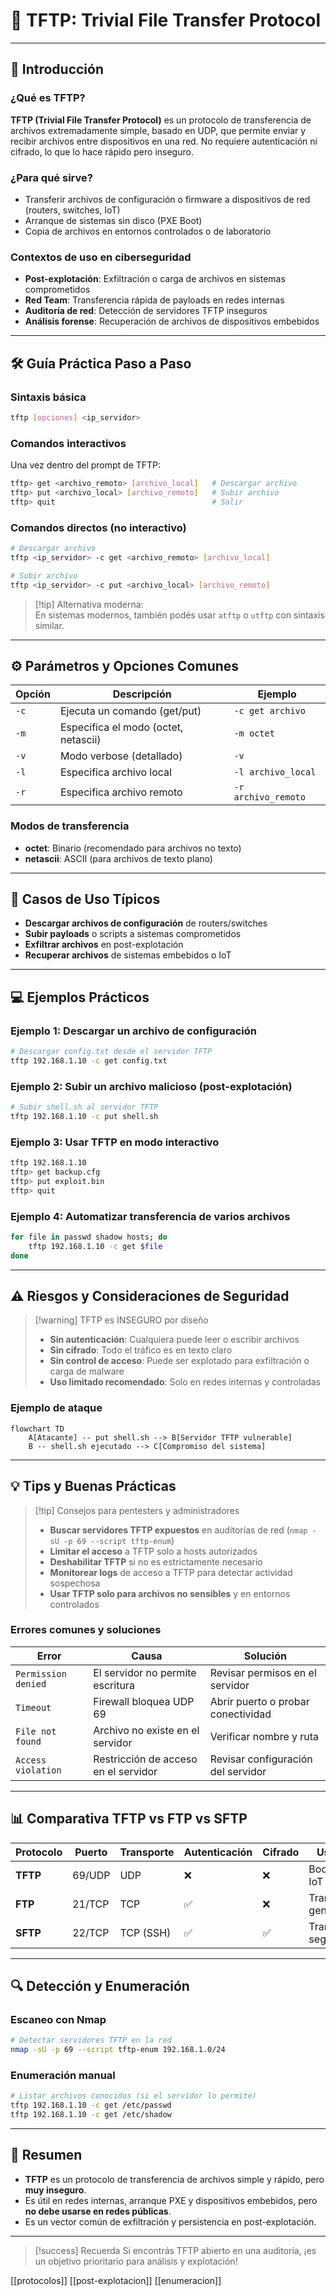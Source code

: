 # 📡 TFTP: Trivial File Transfer Protocol

---

## 📝 Introducción

### ¿Qué es TFTP?

**TFTP (Trivial File Transfer Protocol)** es un protocolo de transferencia de archivos extremadamente simple, basado en UDP, que permite enviar y recibir archivos entre dispositivos en una red. No requiere autenticación ni cifrado, lo que lo hace rápido pero inseguro.

### ¿Para qué sirve?

- Transferir archivos de configuración o firmware a dispositivos de red (routers, switches, IoT)
- Arranque de sistemas sin disco (PXE Boot)
- Copia de archivos en entornos controlados o de laboratorio

### Contextos de uso en ciberseguridad

- **Post-explotación**: Exfiltración o carga de archivos en sistemas comprometidos
- **Red Team**: Transferencia rápida de payloads en redes internas
- **Auditoría de red**: Detección de servidores TFTP inseguros
- **Análisis forense**: Recuperación de archivos de dispositivos embebidos

---

## 🛠️ Guía Práctica Paso a Paso

### Sintaxis básica

```bash
tftp [opciones] <ip_servidor>
```

### Comandos interactivos

Una vez dentro del prompt de TFTP:

```bash
tftp> get <archivo_remoto> [archivo_local]   # Descargar archivo
tftp> put <archivo_local> [archivo_remoto]   # Subir archivo
tftp> quit                                   # Salir
```

### Comandos directos (no interactivo)

```bash
# Descargar archivo
tftp <ip_servidor> -c get <archivo_remoto> [archivo_local]

# Subir archivo
tftp <ip_servidor> -c put <archivo_local> [archivo_remoto]
```

> [!tip] Alternativa moderna:  
> En sistemas modernos, también podés usar `atftp` o `utftp` con sintaxis similar.

---

## ⚙️ Parámetros y Opciones Comunes

| Opción | Descripción | Ejemplo |
|--------|-------------|---------|
| `-c`   | Ejecuta un comando (get/put) | `-c get archivo` |
| `-m`   | Especifica el modo (octet, netascii) | `-m octet` |
| `-v`   | Modo verbose (detallado) | `-v` |
| `-l`   | Especifica archivo local | `-l archivo_local` |
| `-r`   | Especifica archivo remoto | `-r archivo_remoto` |

### Modos de transferencia

- **octet**: Binario (recomendado para archivos no texto)
- **netascii**: ASCII (para archivos de texto plano)

---

## 🎯 Casos de Uso Típicos

- **Descargar archivos de configuración** de routers/switches
- **Subir payloads** o scripts a sistemas comprometidos
- **Exfiltrar archivos** en post-explotación
- **Recuperar archivos** de sistemas embebidos o IoT

---

## 💻 Ejemplos Prácticos

### Ejemplo 1: Descargar un archivo de configuración

```bash
# Descargar config.txt desde el servidor TFTP
tftp 192.168.1.10 -c get config.txt
```

### Ejemplo 2: Subir un archivo malicioso (post-explotación)

```bash
# Subir shell.sh al servidor TFTP
tftp 192.168.1.10 -c put shell.sh
```

### Ejemplo 3: Usar TFTP en modo interactivo

```bash
tftp 192.168.1.10
tftp> get backup.cfg
tftp> put exploit.bin
tftp> quit
```

### Ejemplo 4: Automatizar transferencia de varios archivos

```bash
for file in passwd shadow hosts; do
    tftp 192.168.1.10 -c get $file
done
```

---

## ⚠️ Riesgos y Consideraciones de Seguridad

> [!warning] TFTP es INSEGURO por diseño
> - **Sin autenticación**: Cualquiera puede leer o escribir archivos
> - **Sin cifrado**: Todo el tráfico es en texto claro
> - **Sin control de acceso**: Puede ser explotado para exfiltración o carga de malware
> - **Uso limitado recomendado**: Solo en redes internas y controladas

### Ejemplo de ataque

```mermaid
flowchart TD
    A[Atacante] -- put shell.sh --> B[Servidor TFTP vulnerable]
    B -- shell.sh ejecutado --> C[Compromiso del sistema]
```

---

## 💡 Tips y Buenas Prácticas

> [!tip] Consejos para pentesters y administradores
> - **Buscar servidores TFTP expuestos** en auditorías de red (`nmap -sU -p 69 --script tftp-enum`)
> - **Limitar el acceso** a TFTP solo a hosts autorizados
> - **Deshabilitar TFTP** si no es estrictamente necesario
> - **Monitorear logs** de acceso a TFTP para detectar actividad sospechosa
> - **Usar TFTP solo para archivos no sensibles** y en entornos controlados

### Errores comunes y soluciones

| Error | Causa | Solución |
|-------|-------|----------|
| `Permission denied` | El servidor no permite escritura | Revisar permisos en el servidor |
| `Timeout` | Firewall bloquea UDP 69 | Abrir puerto o probar conectividad |
| `File not found` | Archivo no existe en el servidor | Verificar nombre y ruta |
| `Access violation` | Restricción de acceso en el servidor | Revisar configuración del servidor |

---

## 📊 Comparativa TFTP vs FTP vs SFTP

| Protocolo | Puerto | Transporte | Autenticación | Cifrado | Uso típico |
|-----------|--------|------------|---------------|---------|-----------|
| **TFTP**  | 69/UDP | UDP        | ❌            | ❌      | Boot, config, IoT |
| **FTP**   | 21/TCP | TCP        | ✅            | ❌      | Transferencia general |
| **SFTP**  | 22/TCP | TCP (SSH)  | ✅            | ✅      | Transferencia segura |

---

## 🔍 Detección y Enumeración

### Escaneo con Nmap

```bash
# Detectar servidores TFTP en la red
nmap -sU -p 69 --script tftp-enum 192.168.1.0/24
```

### Enumeración manual

```bash
# Listar archivos conocidos (si el servidor lo permite)
tftp 192.168.1.10 -c get /etc/passwd
tftp 192.168.1.10 -c get /etc/shadow
```

---

## 🧠 Resumen

- **TFTP** es un protocolo de transferencia de archivos simple y rápido, pero **muy inseguro**.
- Es útil en redes internas, arranque PXE y dispositivos embebidos, pero **no debe usarse en redes públicas**.
- Es un vector común de exfiltración y persistencia en post-explotación.

---

> [!success] Recuerda
> Si encontrás TFTP abierto en una auditoría, ¡es un objetivo prioritario para análisis y explotación!

[[protocolos]] [[post-explotacion]] [[enumeracion]]
